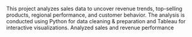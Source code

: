 This project analyzes sales data to uncover revenue trends, top-selling products, regional performance, and customer behavior. The analysis is conducted using Python for data cleaning & preparation and Tableau for interactive visualizations.
Analyzed sales and revenue performance
